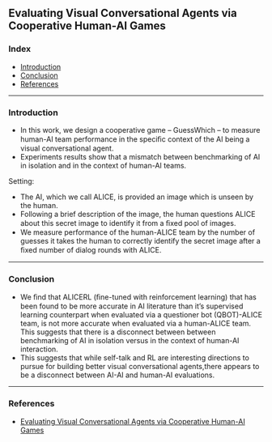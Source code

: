 ## Evaluating Visual Conversational Agents via Cooperative Human-AI Games

### Index
- [Introduction](#Introduction)
- [Conclusion](#Conclusion)
- [References](#References)
---
### Introduction
- In this work, we design a cooperative game – GuessWhich – to measure human-AI team performance in the speciﬁc context of the AI being a visual conversational agent. 
- Experiments results show that  a mismatch between benchmarking of AI in isolation and in the context of human-AI teams.

Setting:
- The AI, which we call ALICE, is provided an image which is unseen by the human. 
-  Following a brief description of the image, the human questions ALICE about this secret image to identify it from a ﬁxed pool of images.
-  We measure performance of the human-ALICE team by the number of guesses it takes the human to correctly identify the secret image after a ﬁxed number of dialog rounds with ALICE.

---
### Conclusion
- We ﬁnd that ALICERL (ﬁne-tuned with reinforcement learning) that has been found to be more accurate in AI literature than it’s supervised learning counterpart when evaluated via a questioner bot (QBOT)-ALICE team, is not more accurate when evaluated via a human-ALICE team. This suggests that there is a disconnect between between benchmarking of AI in isolation versus in the context of human-AI interaction.
- This suggests that while self-talk and RL are interesting directions to pursue for building better visual conversational agents,there appears to be a disconnect between AI-AI and human-AI evaluations. 
---
### References
- [Evaluating Visual Conversational Agents via Cooperative Human-AI Games](https://arxiv.org/pdf/1708.05122.pdf)
